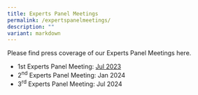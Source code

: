 ```yaml
---
title: Experts Panel Meetings
permalink: /expertspanelmeetings/
description: ""
variant: markdown
---
```

Please find press coverage of our Experts Panel Meetings here.  


- 1st Experts Panel Meeting: [Jul 2023](/firstexpertspanelmeeting/)
- 2<sup>nd</sup> Experts Panel Meeting: Jan 2024
- 3<sup>rd</sup> Experts Panel Meeting: Jul 2024